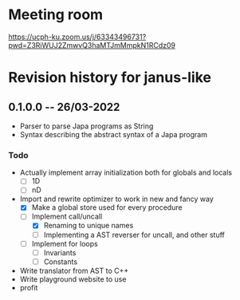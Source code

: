 # Meeting room
https://ucph-ku.zoom.us/j/63343496731?pwd=Z3RiWUJ2ZmwvQ3haMTJmMmpkN1RCdz09

# Revision history for janus-like

## 0.1.0.0 -- 26/03-2022

* Parser to parse Japa programs as String
* Syntax describing the abstract syntax of a Japa program

### Todo
* Actually implement array initialization both for globals and locals
  - [ ] 1D
  - [ ] nD
* Import and rewrite optimizer to work in new and fancy way
  - [x] Make a global store used for every procedure
  - [ ] Implement call/uncall
    - [x] Renaming to unique names
    - [ ] Implementing a AST reverser for uncall, and other stuff
  - [ ] Implement for loops
      - [ ] Invariants
      - [ ] Constants
* Write translator from AST to C++
* Write playground website to use
* profit
